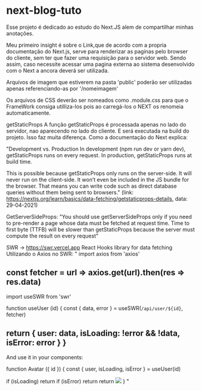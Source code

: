 # next-blog-tuto
Esse projeto é dedicado ao estudo do Next.JS alem de compartilhar minhas anotações.

Meu primeiro insight é sobre o Link,que de acordo com a propria documentação do Next.js, serve para renderizar as paginas pelo 
browser do cliente, sem ter que fazer uma requisição para o servidor web. Sendo assim, caso necessite acessar uma pagina externa ao sistema 
desenvolvido com o Next a ancora <a> deverá ser utilizada.

Arquivos de imagem que estiverem na pasta 'public' poderão ser utilizadas apenas referenciando-as por '/nomeimagem'

Os arquivos de CSS deverão ser nomeados como .module.css para que o FrameWork consiga utilliza-los pois ao carregá-los o NEXT os renomeia automaticamente.

getStaticProps
A função getStaticProps é processada apenas no lado do servidor, nao aparecendo no lado do cliente. E será executada na build do projeto.
Isso faz muita diferença. Como a documentação 
do Next explica:

"Development vs. Production
In development (npm run dev or yarn dev), getStaticProps runs on every request.
In production, getStaticProps runs at build time.

This is possible because getStaticProps only runs on the server-side. It will never run on the client-side. It won’t even be included in the JS bundle for the browser. That means you can write code such as direct database queries without them being sent to browsers." 
(link: https://nextjs.org/learn/basics/data-fetching/getstaticprops-details, data: 29-04-2021)

GetServerSideProps:
"You should use getServerSideProps only if you need to pre-render a page whose data must be fetched at request time. Time to first byte (TTFB) will be slower than getStaticProps because the server must compute the result on every request" 

SWR -> https://swr.vercel.app
React Hooks library for data fetching
Utilizando o Axios no SWR:
"
import axios from 'axios'

const fetcher = url => axios.get(url).then(res => res.data)
----------------
import useSWR from 'swr'

function useUser (id) {
  const { data, error } = useSWR(`/api/user/${id}`, fetcher)

  return {
    user: data,
    isLoading: !error && !data,
    isError: error
  }
}
-------------------
And use it in your components:

function Avatar ({ id }) {
  const { user, isLoading, isError } = useUser(id)

  if (isLoading) return <Spinner />
  if (isError) return <Error />
  return <img src={user.avatar} />
}
"

